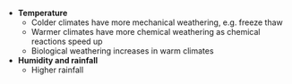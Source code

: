 - **Temperature**
	- Colder climates have more mechanical weathering, e.g. freeze thaw
	- Warmer climates have more chemical weathering as chemical reactions speed up
	- Biological weathering increases in warm climates
- **Humidity and rainfall**
	- Higher rainfall 
